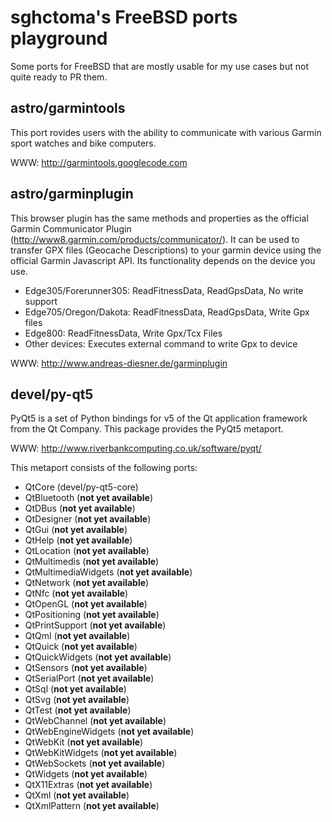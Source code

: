 sghctoma's FreeBSD ports playground
===================================

Some ports for FreeBSD that are mostly usable for my use cases but not quite
ready to PR them.

astro/garmintools
-----------------

This port rovides users with the ability to communicate with various Garmin
sport watches and bike computers.

WWW: http://garmintools.googlecode.com

astro/garminplugin
------------------

This browser plugin has the same methods and properties as the official
Garmin Communicator Plugin (http://www8.garmin.com/products/communicator/).
It can be used to transfer GPX files (Geocache Descriptions) to your garmin
device using the official Garmin Javascript API. Its functionality depends on
the device you use.
- Edge305/Forerunner305: ReadFitnessData, ReadGpsData, No write support
- Edge705/Oregon/Dakota: ReadFitnessData, ReadGpsData, Write Gpx files
- Edge800: ReadFitnessData, Write Gpx/Tcx Files
- Other devices: Executes external command to write Gpx to device

WWW: http://www.andreas-diesner.de/garminplugin

devel/py-qt5
-----------

PyQt5 is a set of Python bindings for v5 of the Qt application framework from
the Qt Company.
This package provides the PyQt5 metaport.

WWW: http://www.riverbankcomputing.co.uk/software/pyqt/

This metaport consists of the following ports:

- QtCore (devel/py-qt5-core)
- QtBluetooth (**not yet available**)
- QtDBus (**not yet available**)
- QtDesigner (**not yet available**)
- QtGui (**not yet available**)
- QtHelp (**not yet available**)
- QtLocation (**not yet available**)
- QtMultimedis (**not yet available**)
- QtMultimediaWidgets (**not yet available**)
- QtNetwork (**not yet available**)
- QtNfc (**not yet available**)
- QtOpenGL (**not yet available**)
- QtPositioning (**not yet available**)
- QtPrintSupport (**not yet available**)
- QtQml (**not yet available**)
- QtQuick (**not yet available**)
- QtQuickWidgets (**not yet available**)
- QtSensors (**not yet available**)
- QtSerialPort (**not yet available**)
- QtSql (**not yet available**)
- QtSvg (**not yet available**)
- QtTest (**not yet available**)
- QtWebChannel (**not yet available**)
- QtWebEngineWidgets (**not yet available**)
- QtWebKit (**not yet available**)
- QtWebKitWidgets (**not yet available**)
- QtWebSockets (**not yet available**)
- QtWidgets (**not yet available**)
- QtX11Extras (**not yet available**)
- QtXml (**not yet available**)
- QtXmlPattern (**not yet available**)
